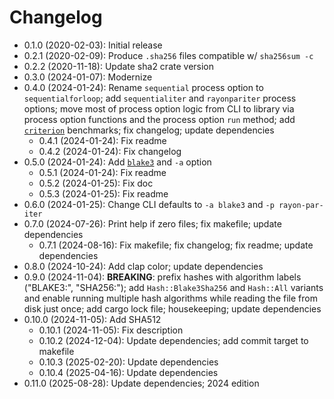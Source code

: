 # Changelog

* 0.1.0 (2020-02-03): Initial release
* 0.2.1 (2020-02-09): Produce `.sha256` files compatible w/ `sha256sum -c`
* 0.2.2 (2020-11-18): Update sha2 crate version
* 0.3.0 (2024-01-07): Modernize
* 0.4.0 (2024-01-24): Rename `sequential` process option to `sequentialforloop`; add `sequentialiter` and `rayonpariter` process options; move most of process option logic from CLI to library via process option functions and the process option `run` method; add [`criterion`] benchmarks; fix changelog; update dependencies
    * 0.4.1 (2024-01-24): Fix readme
    * 0.4.2 (2024-01-24): Fix changelog
* 0.5.0 (2024-01-24): Add [`blake3`] and `-a` option
    * 0.5.1 (2024-01-24): Fix readme
    * 0.5.2 (2024-01-25): Fix doc
    * 0.5.3 (2024-01-25): Fix readme
* 0.6.0 (2024-01-25): Change CLI defaults to `-a blake3` and `-p rayon-par-iter`
* 0.7.0 (2024-07-26): Print help if zero files; fix makefile; update dependencies
    * 0.7.1 (2024-08-16): Fix makefile; fix changelog; fix readme; update dependencies
* 0.8.0 (2024-10-24): Add clap color; update dependencies
* 0.9.0 (2024-11-04): **BREAKING**: prefix hashes with algorithm labels ("BLAKE3:", "SHA256:"); add `Hash::Blake3Sha256` and `Hash::All` variants and enable running multiple hash algorithms while reading the file from disk just once; add cargo lock file; housekeeping; update dependencies
* 0.10.0 (2024-11-05): Add SHA512
    * 0.10.1 (2024-11-05): Fix description
    * 0.10.2 (2024-12-04): Update dependencies; add commit target to makefile
    * 0.10.3 (2025-02-20): Update dependencies
    * 0.10.4 (2025-04-16): Update dependencies
* 0.11.0 (2025-08-28): Update dependencies; 2024 edition

[`criterion`]: https://crates.io/crates/criterion
[`blake3`]: https://crates.io/crates/blake3

